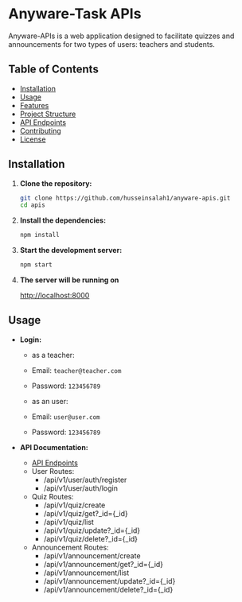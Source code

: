 # Anyware-Task APIs

Anyware-APIs is a web application designed to facilitate quizzes and announcements for two types of users: teachers and students.

## Table of Contents

- [Installation](#installation)
- [Usage](#usage)
- [Features](#features)
- [Project Structure](#project-structure)
- [API Endpoints](#api-endpoints)
- [Contributing](#contributing)
- [License](#license)

## Installation

1. **Clone the repository:**

   ```bash
   git clone https://github.com/husseinsalah1/anyware-apis.git
   cd apis
   ```

2. **Install the dependencies:**

   ```bash
   npm install
   ```

3. **Start the development server:**

   ```bash
   npm start
   ```

4. **The server will be running on**

   [http://localhost:8000](http://localhost:8000)

## Usage

- **Login:**

  - as a teacher:
  - Email: `teacher@teacher.com`
  - Password: `123456789`

  - as an user:
  - Email: `user@user.com`
  - Password: `123456789`

- **API Documentation:**

  - [API Endpoints](#api-endpoints)
  - User Routes:
    - /api/v1/user/auth/register
    - /api/v1/user/auth/login
  - Quiz Routes:
    - /api/v1/quiz/create
    - /api/v1/quiz/get?\_id={\_id}
    - /api/v1/quiz/list
    - /api/v1/quiz/update?\_id={\_id}
    - /api/v1/quiz/delete?\_id={\_id}
  - Announcement Routes:
    - /api/v1/announcement/create
    - /api/v1/announcement/get?\_id={\_id}
    - /api/v1/announcement/list
    - /api/v1/announcement/update?\_id={\_id}
    - /api/v1/announcement/delete?\_id={\_id}
